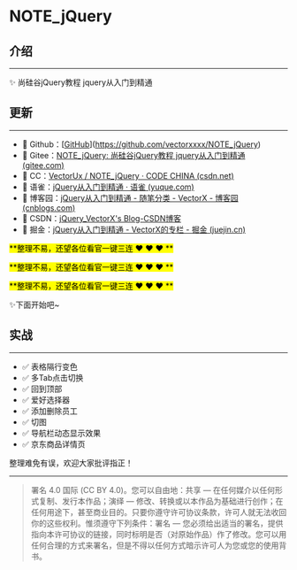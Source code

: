 # NOTE_jQuery


## 介绍

---

:sparkles: 尚硅谷jQuery教程 jquery从入门到精通



## 更新

---

- :link: Github：[[GitHub](https://github.com/vectorxxxx/NOTE_jQuery)](https://github.com/vectorxxxx/NOTE_jQuery)
- :link: Gitee：[NOTE_jQuery: 尚硅谷jQuery教程 jquery从入门到精通 (gitee.com)](https://gitee.com/vectorx/NOTE_jQuery)
- :link: CC：[VectorUx / NOTE_jQuery · CODE CHINA (csdn.net)](https://codechina.csdn.net/qq_35925558/NOTE_jQuery)
- :link: 语雀：[jQuery从入门到精通 · 语雀 (yuque.com)](https://www.yuque.com/u21195183/dpf298)
- :link: 博客园：[jQuery从入门到精通 - 随笔分类 - VectorX - 博客园 (cnblogs.com)](https://www.cnblogs.com/vectorx/category/2022070.html)
- :link: CSDN：[jQuery_VectorX's Blog-CSDN博客](https://blog.csdn.net/qq_35925558/category_11320880.html)
- :link: 掘金：[jQuery从入门到精通 - VectorX的专栏 - 掘金 (juejin.cn)](https://juejin.cn/column/7001759424972849188)

<mark>**整理不易，还望各位看官一键三连 :heart: :heart: :heart: **</mark>

<mark>**整理不易，还望各位看官一键三连 :heart: :heart: :heart: **</mark>

<mark>**整理不易，还望各位看官一键三连 :heart: :heart: :heart: **</mark>

:sparkles:下面开始吧~



## 实战

---

- :white_check_mark: 表格隔行变色
- :white_check_mark: 多Tab点击切换
- :white_check_mark: 回到顶部
- :white_check_mark: 爱好选择器
- :white_check_mark: 添加删除员工
- :white_check_mark: 切图
- :white_check_mark: 导航栏动态显示效果
- :white_check_mark: 京东商品详情页

整理难免有误，欢迎大家批评指正！

---

> 署名 4.0 国际 (CC BY 4.0)。您可以自由地：共享 — 在任何媒介以任何形式复制、发行本作品；演绎 — 修改、转换或以本作品为基础进行创作；在任何用途下，甚至商业目的。只要你遵守许可协议条款，许可人就无法收回你的这些权利。惟须遵守下列条件：署名 — 您必须给出适当的署名，提供指向本许可协议的链接，同时标明是否（对原始作品）作了修改。您可以用任何合理的方式来署名，但是不得以任何方式暗示许可人为您或您的使用背书。


